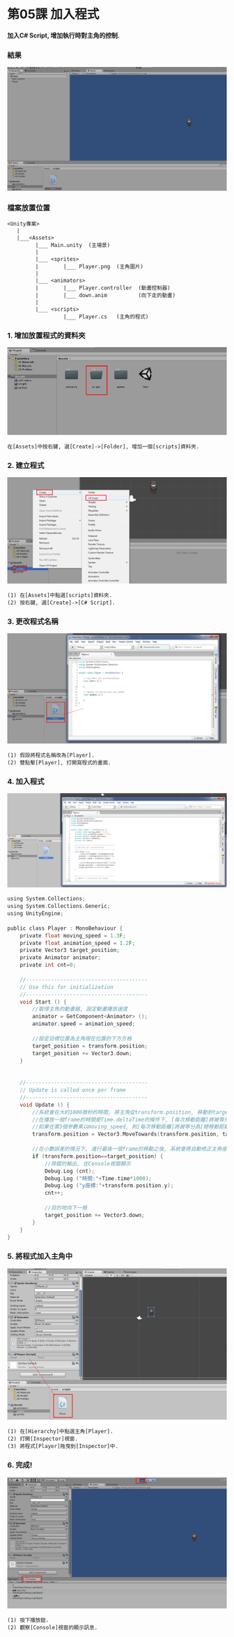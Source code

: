 # 第05課 加入程式

#### 加入C# Script, 增加執行時對主角的控制.


### 結果
![GitHub Logo](/screen/img05.png)


### 檔案放置位置
```
<Unity專案>
   |  
   |___<Assets>
         |___ Main.unity  (主場景)  
         |
         |___ <sprites>
         |        |___ Player.png  (主角圖片)   
         |        
         |___ <animators>
         |        |___ Player.controller  (動畫控制器)     
         |        |___ down.anim          (向下走的動畫)                 
         |        
         |___ <scripts>
                  |___ Player.cs   (主角的程式)                     
```


### 1. 增加放置程式的資料夾

![GitHub Logo](/screen/img05-01.png)

```
在[Assets]中按右鍵, 選[Create]->[Folder], 增加一個[scripts]資料夾.
```

### 2. 建立程式

![GitHub Logo](/screen/img05-02.png)

```
(1) 在[Assets]中點選[scripts]資料夾.
(2) 按右鍵, 選[Create]->[C# Script].
```


### 3. 更改程式名稱

![GitHub Logo](/screen/img05-03.png)

```
(1) 假設將程式名稱改為[Player].
(2) 雙點擊[Player], 打開寫程式的畫面.
```


### 4. 加入程式

![GitHub Logo](/screen/img05-04.png)

```c
using System.Collections;
using System.Collections.Generic;
using UnityEngine;

public class Player : MonoBehaviour {
    private float moving_speed = 1.3F;
    private float animation_speed = 1.2F;
    private Vector3 target_position;
    private Animator animator;
    private int cnt=0;

    //---------------------------------------
    // Use this for initialization
    //---------------------------------------
    void Start () {
        //取得主角的動畫器, 設定動畫播放速度
        animator = GetComponent<Animator> ();
        animator.speed = animation_speed;

        //設定目標位置為主角現在位置的下方方格
        target_position = transform.position;
        target_position += Vector3.down;
    }


    //---------------------------------------
    // Update is called once per frame
    //---------------------------------------
    void Update () {				
        //系統會在大約1000微秒的時間, 將主角從transform.position, 移動到target_position,
        //在播放一個frame的時間是Time.deltaTime的條件下, [每次移動距離]將被等分為[總移動距離]*Time.deltaTime/1000.
        //如果在第3個參數乘以moving_speed, 則[每次移動距離]將被等分為[總移動距離]*Time.deltaTime*moving_speed/1000.
        transform.position = Vector3.MoveTowards(transform.position, target_position, Time.deltaTime * moving_speed);

        //在小數誤差的情況下, 進行最後一個frame的移動之後, 系統會將自動修正主角座標=目的地座標.
        if (transform.position==target_position) {
            //除錯的輸出, 在Console視窗顯示
            Debug.Log (cnt);
            Debug.Log ("時間:"+Time.time*1000);
            Debug.Log ("y座標:"+transform.position.y);
            cnt++;

            //目的地向下一格
            target_position += Vector3.down;
        }
    }
}
```


### 5. 將程式加入主角中 

![GitHub Logo](/screen/img05-05.png)

```
(1) 在[Hierarchy]中點選主角[Player].
(2) 打開[Inspector]視窗.
(3) 將程式[Player]拖曳到[Inspector]中.
```


### 6. 完成! 

![GitHub Logo](/screen/img05-06.png)

```
(1) 按下播放鈕.
(2) 觀察[Console]視窗的顯示訊息.
```

